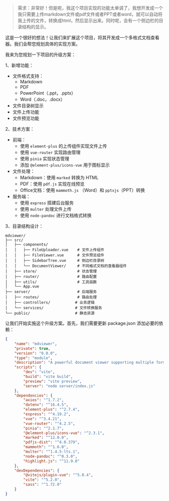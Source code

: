 > 需求：非常好！但是呢，我这个项目实现的功能太单调了，我想开发成一个我只需要上传markdown文件或pdf文件或者PPT或者word，就可以自动将我上传的文件，转换成html，然后显示出来。同时呢，会有一个侧边栏的目录结构的显示。

这是一个很好的想法！让我们来扩展这个项目，将其开发成一个多格式文档查看器。我们会帮您规划具体的实现方案。

我来为您规划一下项目的升级方案：

1、新增功能：

* 文件格式支持：
  * Markdown
  * PDF
  * PowerPoint（.ppt，.pptx）
  * Word（.doc，.docx）
* 文件目录树显示
* 文件上传功能
* 文件预览功能

2、技术方案：

* 前端：
  * 使用 `element-plus` 的上传组件实现文件上传
  * 使用 `vue-router` 实现路由管理
  * 使用 `pinia` 实现状态管理
  * 添加 `@element-plus/icons-vue` 用于图标显示
* 文件处理：
  * Markdown：使用 `marked` 转换为 HTML
  * PDF：使用 `pdf.js` 实现在线预览
  * Office文档：使用 `mammoth.js` （Word）和 `pptxjs`（PPT）转换
* 服务端：
  * 使用 `express` 搭建后台服务
  * 使用 `multer` 处理文件上传
  * 使用 `node-pandoc` 进行文档格式转换

3、目录结构设计：

```
mdviewer/
├── src/
│   ├── components/
│   │   ├── FileUploader.vue    # 文件上传组件
│   │   ├── FileViewer.vue      # 文件预览组件
│   │   ├── SidebarTree.vue     # 侧边栏目录树
│   │   └── DocumentViewer/     # 不同格式文档的查看器组件
│   ├── store/                  # 状态管理
│   ├── router/                 # 路由配置
│   ├── utils/                  # 工具函数
│   └── App.vue
├── server/                     # 后端服务
│   ├── routes/                 # 路由处理
│   ├── controllers/           # 业务逻辑
│   └── services/              # 文件转换服务
└── public/                    # 静态资源
```

让我们开始实施这个升级方案。首先，我们需要更新 package.json 添加必要的依赖：

```json
{
    "name": "mdviewer",
    "private": true,
    "version": "0.0.0",
    "type": "module",
    "description": "A powerful document viewer supporting multiple formats",
    "scripts": {
        "dev": "vite",
        "build": "vite build",
        "preview": "vite preview",
        "server": "node server/index.js"
    },
    "dependencies": {
        "axios": "^1.7.2",
        "dotenv": "^16.4.5",
        "element-plus": "^2.7.4",
        "express": "^4.19.2",
        "vue": "^3.4.21",
        "vue-router": "^4.2.5",
        "pinia": "^2.1.7",
        "@element-plus/icons-vue": "^2.3.1",
        "marked": "^12.0.0",
        "pdfjs-dist": "^4.0.379",
        "mammoth": "^1.6.0",
        "multer": "^1.4.5-lts.1",
        "node-pandoc": "^0.3.0",
        "highlight.js": "^11.9.0"
    },
    "devDependencies": {
        "@vitejs/plugin-vue": "^5.0.4",
        "vite": "^5.2.0",
        "sass": "^1.72.0"
    }
}
```

